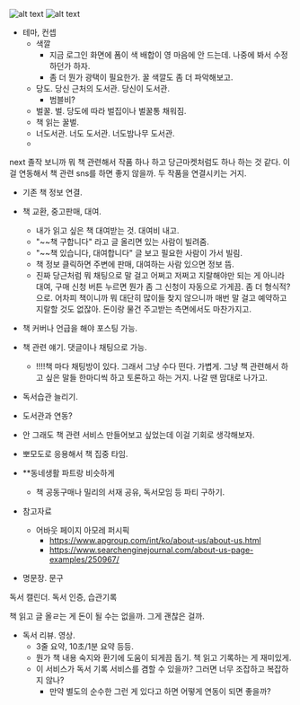 ![alt text](image-2.png)
![alt text](image-3.png)

- 테마, 컨셉
  - 색깔
    - 지금 로그인 화면에 폼이 색 배합이 영 마음에 안 드는데. 나중에 봐서 수정하던가 하자. 
    - 좀 더 뭔가 광택이 필요한가. 꿀 색깔도 좀 더 파악해보고.
  - 당도. 당신 근처의 도서관. 당신이 도서관.
    - 범블비?
  - 벌꿀. 벌. 당도에 따라 벌집이나 벌꿀통 채워짐.
  - 책 읽는 꿀벌.
  - 너도서관. 너도 도서관. 너도밤나무 도서관.
  - 

next 졸작
보니까 뭐 책 관련해서 작품 하나 하고 당근마켓처럼도 하나 하는 것 같다. 이걸 연동해서 책 관련 sns를 하면 좋지 않을까. 두 작품을 연결시키는 거지. 
- 기존 책 정보 연결.
- 책 교환, 중고판매, 대여.
  - 내가 읽고 싶은 책 대여받는 것. 대여비 내고.
  - "~~책 구합니다" 라고 글 올리면 있는 사람이 빌려줌.
  - "~~책 있습니다, 대여합니다" 글 보고 필요한 사람이 가서 빌림. 
  - 책 정보 클릭하면 주변에 판매, 대여하는 사람 있으면 정보 뜸.
  - 진짜 당근처럼 뭐 채팅으로 말 걸고 어쩌고 저쩌고 지랄해야만 되는 게 아니라 대여, 구매 신청 버튼 누르면 뭔가 좀 그 신청이 자동으로 가게끔. 좀 더 형식적?으로. 어차피 책이니까 뭐 대단히 많이들 찾지 않으니까 매번 말 걸고 예약하고 지랄할 것도 없잖아. 돈이랑 물건 주고받는 측면에서도 마찬가지고. 
- 책 커버나 언급을 해야 포스팅 가능. 
- 책 관련 얘기. 댓글이나 채팅으로 가능. 
  - !!!!책 마다 채팅방이 있다. 그래서 그냥 수다 떤다. 가볍게. 그냥 책 관련해서 하고 싶은 말들 한마디씩 하고 토론하고 하는 거지. 나갈 땐 맘대로 나가고. 
- 독서습관 늘리기.
- 도서관과 연동?
- 안 그래도 책 관련 서비스 만들어보고 싶었는데 이걸 기회로 생각해보자. 
- 뽀모도로 응용해서 책 집중 타임.
- **동네생활 파트랑 비슷하게
  - 책 공동구매나 밀리의 서재 공유, 독서모임 등 파티 구하기.

- 참고자료
  - 어바웃 페이지 아모레 퍼시픽
    - https://www.apgroup.com/int/ko/about-us/about-us.html
    - https://www.searchenginejournal.com/about-us-page-examples/250967/  
- 명문장. 문구

독서 캘린더. 독서 인증, 습관기록

책 읽고 글 올ㄹ는 게 돈이 될 수는 없을까. 그게 괜찮은 걸까. 

- 독서 리뷰. 영상.
  - 3줄 요약, 10초/1분 요약 등등.
  - 뭔가 책 내용 숙지와 환기에 도움이 되게끔 돕기. 책 읽고 기록하는 게 재미있게.
  - 이 서비스가 독서 기록 서비스를 겸할 수 있을까? 그러면 너무 조잡하고 복잡하지 않나?
    - 만약 별도의 순수한 그런 게 있다고 하면 어떻게 연동이 되면 좋을까?